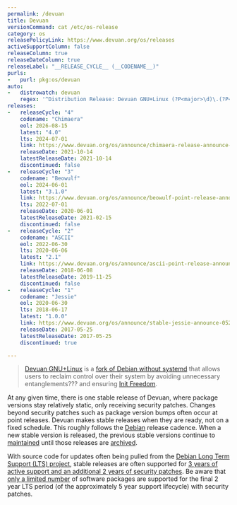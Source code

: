 ```yaml
---
permalink: /devuan
title: Devuan
versionCommand: cat /etc/os-release
category: os
releasePolicyLink: https://www.devuan.org/os/releases
activeSupportColumn: false
releaseColumn: true
releaseDateColumn: true
releaseLabel: "__RELEASE_CYCLE__ (__CODENAME__)"
purls:
-   purl: pkg:os/devuan
auto:
-   distrowatch: devuan
    regex: '^Distribution Release: Devuan GNU+Linux (?P<major>\d)\.(?P<minor>\d)\.(?P<patch>\d)$'
releases:
-   releaseCycle: "4"
    codename: "Chimaera"
    eol: 2026-08-15
    latest: "4.0"
    lts: 2024-07-01
    link: https://www.devuan.org/os/announce/chimaera-release-announce-2021-10-14
    releaseDate: 2021-10-14
    latestReleaseDate: 2021-10-14
    discontinued: false
-   releaseCycle: "3"
    codename: "Beowulf"
    eol: 2024-06-01
    latest: "3.1.0"
    link: https://www.devuan.org/os/announce/beowulf-point-release-announce-021421
    lts: 2022-07-01
    releaseDate: 2020-06-01
    latestReleaseDate: 2021-02-15
    discontinued: false
-   releaseCycle: "2"
    codename: "ASCII"
    eol: 2022-06-30
    lts: 2020-06-06
    latest: "2.1"
    link: https://www.devuan.org/os/announce/ascii-point-release-announce-112119
    releaseDate: 2018-06-08
    latestReleaseDate: 2019-11-25
    discontinued: false
-   releaseCycle: "1"
    codename: "Jessie"
    eol: 2020-06-30
    lts: 2018-06-17
    latest: "1.0.0"
    link: https://www.devuan.org/os/announce/stable-jessie-announce-052517.html
    releaseDate: 2017-05-25
    latestReleaseDate: 2017-05-25
    discontinued: true

---
```


> [Devuan GNU+Linux](https://www.devuan.org/) is a [fork of Debian without systemd](https://www.devuan.org/os/announce/) that allows users to reclaim control over their system by avoiding unnecessary entanglements???  and ensuring [Init Freedom](https://www.devuan.org/os/init-freedom).

At any given time, there is one stable release of Devuan, where package versions stay relatively static, only receiving security patches.  Changes beyond security patches such as package version bumps often occur at point releases.  Devuan makes stable releases when they are ready, not on a fixed schedule.  This roughly follows the [Debian](http://endoflife.date/debian) release cadence.  When a new stable version is released, the previous stable versions continue to [maintained](https://www.devuan.org/os/releases) until those releases are [archived](https://www.devuan.org/os/releases#archive).

With source code for updates often being pulled from the [Debian Long Term Support (LTS) project](https://wiki.debian.org/LTS), stable releases are often supported for [3 years of active support and an additional 2 years of security patches](https://www.debian.org/releases/).  Be aware that [only a limited number](https://wiki.debian.org/LTS) of software packages are supported for the final 2 year LTS period (of the approximately 5 year support lifecycle) with security patches.

